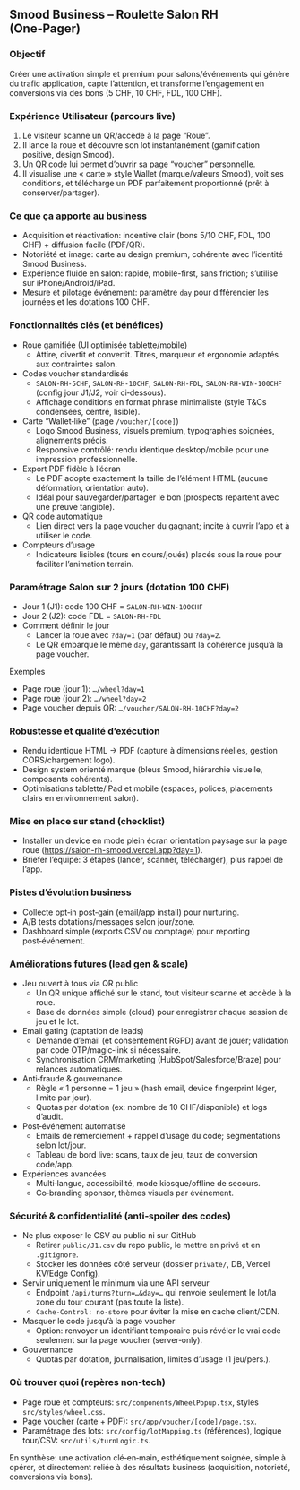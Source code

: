 ## Smood Business – Roulette Salon RH (One‑Pager)

### Objectif
Créer une activation simple et premium pour salons/événements qui génère du trafic application, capte l’attention, et transforme l’engagement en conversions via des bons (5 CHF, 10 CHF, FDL, 100 CHF).

### Expérience Utilisateur (parcours live)
1. Le visiteur scanne un QR/accède à la page “Roue”.
2. Il lance la roue et découvre son lot instantanément (gamification positive, design Smood).
3. Un QR code lui permet d’ouvrir sa page “voucher” personnelle.
4. Il visualise une « carte » style Wallet (marque/valeurs Smood), voit ses conditions, et télécharge un PDF parfaitement proportionné (prêt à conserver/partager).

### Ce que ça apporte au business
- Acquisition et réactivation: incentive clair (bons 5/10 CHF, FDL, 100 CHF) + diffusion facile (PDF/QR).
- Notoriété et image: carte au design premium, cohérente avec l’identité Smood Business.
- Expérience fluide en salon: rapide, mobile-first, sans friction; s’utilise sur iPhone/Android/iPad.
- Mesure et pilotage événement: paramètre `day` pour différencier les journées et les dotations 100 CHF.

### Fonctionnalités clés (et bénéfices)
- Roue gamifiée (UI optimisée tablette/mobile)
  - Attire, divertit et convertit. Titres, marqueur et ergonomie adaptés aux contraintes salon.
- Codes voucher standardisés
  - `SALON-RH-5CHF`, `SALON-RH-10CHF`, `SALON-RH-FDL`, `SALON-RH-WIN-100CHF` (config jour J1/J2, voir ci‑dessous).
  - Affichage conditions en format phrase minimaliste (style T&Cs condensées, centré, lisible).
- Carte “Wallet‑like” (page `/voucher/[code]`)
  - Logo Smood Business, visuels premium, typographies soignées, alignements précis.
  - Responsive contrôlé: rendu identique desktop/mobile pour une impression professionnelle.
- Export PDF fidèle à l’écran
  - Le PDF adopte exactement la taille de l’élément HTML (aucune déformation, orientation auto).
  - Idéal pour sauvegarder/partager le bon (prospects repartent avec une preuve tangible).
- QR code automatique
  - Lien direct vers la page voucher du gagnant; incite à ouvrir l’app et à utiliser le code.
- Compteurs d’usage
  - Indicateurs lisibles (tours en cours/joués) placés sous la roue pour faciliter l’animation terrain.

### Paramétrage Salon sur 2 jours (dotation 100 CHF)
- Jour 1 (J1): code 100 CHF = `SALON-RH-WIN-100CHF`
- Jour 2 (J2): code FDL = `SALON-RH-FDL`
- Comment définir le jour
  - Lancer la roue avec `?day=1` (par défaut) ou `?day=2`.
  - Le QR embarque le même `day`, garantissant la cohérence jusqu’à la page voucher.

Exemples
- Page roue (jour 1): `…/wheel?day=1`
- Page roue (jour 2): `…/wheel?day=2`
- Page voucher depuis QR: `…/voucher/SALON-RH-10CHF?day=2`

### Robustesse et qualité d’exécution
- Rendu identique HTML → PDF (capture à dimensions réelles, gestion CORS/chargement logo).
- Design system orienté marque (bleus Smood, hiérarchie visuelle, composants cohérents).
- Optimisations tablette/iPad et mobile (espaces, polices, placements clairs en environnement salon).

### Mise en place sur stand (checklist)
- Installer un device en mode plein écran orientation paysage sur la page roue (https://salon-rh-smood.vercel.app?day=1).
- Briefer l’équipe: 3 étapes (lancer, scanner, télécharger), plus rappel de l’app.

### Pistes d’évolution business
- Collecte opt‑in post‑gain (email/app install) pour nurturing.
- A/B tests dotations/messages selon jour/zone.
- Dashboard simple (exports CSV ou comptage) pour reporting post‑événement.

### Améliorations futures (lead gen & scale)
- Jeu ouvert à tous via QR public
  - Un QR unique affiché sur le stand, tout visiteur scanne et accède à la roue.
  - Base de données simple (cloud) pour enregistrer chaque session de jeu et le lot.
- Email gating (captation de leads)
  - Demande d’email (et consentement RGPD) avant de jouer; validation par code OTP/magic‑link si nécessaire.
  - Synchronisation CRM/marketing (HubSpot/Salesforce/Braze) pour relances automatiques.
- Anti‑fraude & gouvernance
  - Règle « 1 personne = 1 jeu » (hash email, device fingerprint léger, limite par jour).
  - Quotas par dotation (ex: nombre de 10 CHF/disponible) et logs d’audit.
- Post‑événement automatisé
  - Emails de remerciement + rappel d’usage du code; segmentations selon lot/jour.
  - Tableau de bord live: scans, taux de jeu, taux de conversion code/app.
- Expériences avancées
  - Multi‑langue, accessibilité, mode kiosque/offline de secours.
  - Co‑branding sponsor, thèmes visuels par événement.

### Sécurité & confidentialité (anti‑spoiler des codes)
- Ne plus exposer le CSV au public ni sur GitHub
  - Retirer `public/J1.csv` du repo public, le mettre en privé et en `.gitignore`.
  - Stocker les données côté serveur (dossier `private/`, DB, Vercel KV/Edge Config).
- Servir uniquement le minimum via une API serveur
  - Endpoint `/api/turns?turn=…&day=…` qui renvoie seulement le lot/la zone du tour courant (pas toute la liste).
  - `Cache-Control: no-store` pour éviter la mise en cache client/CDN.
- Masquer le code jusqu’à la page voucher
  - Option: renvoyer un identifiant temporaire puis révéler le vrai code seulement sur la page voucher (server‑only).
- Gouvernance
  - Quotas par dotation, journalisation, limites d’usage (1 jeu/pers.).

### Où trouver quoi (repères non‑tech)
- Page roue et compteurs: `src/components/WheelPopup.tsx`, styles `src/styles/wheel.css`.
- Page voucher (carte + PDF): `src/app/voucher/[code]/page.tsx`.
- Paramétrage des lots: `src/config/lotMapping.ts` (références), logique tour/CSV: `src/utils/turnLogic.ts`.

En synthèse: une activation clé‑en‑main, esthétiquement soignée, simple à opérer, et directement reliée à des résultats business (acquisition, notoriété, conversions via bons).


